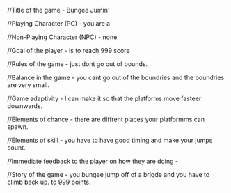//Title of the game - Bungee Jumin'


//Playing Character (PC) - you are a 


//Non-Playing Character (NPC) - none 


//Goal of the player - is to reach 999 score


//Rules of the game - just dont go out of bounds.


//Balance in the game - you cant go out of the boundries and the boundries are very small.


//Game adaptivity - I can make it so that the platforms move fasteer downwards.


//Elements of chance - there are diffrent places your platformms can spawn.


//Elements of skill -  you have to have good timing and make your jumps count.


//Immediate feedback to the player on how they are doing -

 
//Story of the game - you bungee jump off of a brigde and you have to climb back up. to 999 points.


